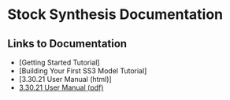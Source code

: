 # Stock Synthesis Documentation

## Links to Documentation
* [Getting Started Tutorial]
* [Building Your First SS3 Model Tutorial]
* [3.30.21 User Manual (html)]
* [3.30.21 User Manual (pdf)](https://github.com/nmfs-stock-synthesis/stock-synthesis/releases/download/v3.30.21/SS330_User_Manual.pdf)
